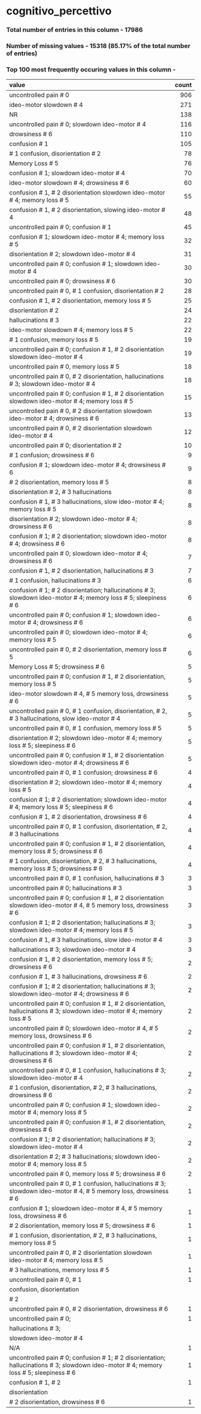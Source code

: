 
# cognitivo_percettivo

### Total number of entries in this column - 17986

### Number of missing values - 15318 (85.17% of the total number of entries)

### Top 100 most frequently occuring values in this column -

| value                                                                                                                                  |   count |
|:---------------------------------------------------------------------------------------------------------------------------------------|--------:|
| uncontrolled pain # 0                                                                                                                  |     906 |
| ideo-motor slowdown # 4                                                                                                                |     271 |
| NR                                                                                                                                     |     138 |
| uncontrolled pain # 0; slowdown ideo-motor # 4                                                                                         |     116 |
| drowsiness # 6                                                                                                                         |     110 |
| confusion # 1                                                                                                                          |     105 |
| # 1 confusion, disorientation # 2                                                                                                      |      78 |
| Memory Loss # 5                                                                                                                        |      76 |
| confusion # 1; slowdown ideo-motor # 4                                                                                                 |      70 |
| ideo-motor slowdown # 4; drowsiness # 6                                                                                                |      60 |
| confusion # 1, # 2 disorientation slowdown ideo-motor # 4; memory loss # 5                                                             |      55 |
| confusion # 1, # 2 disorientation, slowing ideo-motor # 4                                                                              |      48 |
| uncontrolled pain # 0; confusion # 1                                                                                                   |      45 |
| confusion # 1; slowdown ideo-motor # 4; memory loss # 5                                                                                |      32 |
| disorientation # 2; slowdown ideo-motor # 4                                                                                            |      31 |
| uncontrolled pain # 0; confusion # 1; slowdown ideo-motor # 4                                                                          |      30 |
| uncontrolled pain # 0; drowsiness # 6                                                                                                  |      30 |
| uncontrolled pain # 0, # 1 confusion, disorientation # 2                                                                               |      28 |
| confusion # 1, # 2 disorientation, memory loss # 5                                                                                     |      25 |
| disorientation # 2                                                                                                                     |      24 |
| hallucinations # 3                                                                                                                     |      22 |
| ideo-motor slowdown # 4; memory loss # 5                                                                                               |      22 |
| # 1 confusion, memory loss # 5                                                                                                         |      19 |
| uncontrolled pain # 0; confusion # 1, # 2 disorientation slowdown ideo-motor # 4                                                       |      19 |
| uncontrolled pain # 0, memory loss # 5                                                                                                 |      18 |
| uncontrolled pain # 0, # 2 disorientation, hallucinations # 3; slowdown ideo-motor # 4                                                 |      18 |
| uncontrolled pain # 0; confusion # 1, # 2 disorientation slowdown ideo-motor # 4; memory loss # 5                                      |      15 |
| uncontrolled pain # 0, # 2 disorientation slowdown ideo-motor # 4; drowsiness # 6                                                      |      13 |
| uncontrolled pain # 0, # 2 disorientation slowdown ideo-motor # 4                                                                      |      12 |
| uncontrolled pain # 0; disorientation # 2                                                                                              |      10 |
| # 1 confusion; drowsiness # 6                                                                                                          |       9 |
| confusion # 1; slowdown ideo-motor # 4; drowsiness # 6                                                                                 |       9 |
| # 2 disorientation, memory loss # 5                                                                                                    |       8 |
| disorientation # 2, # 3 hallucinations                                                                                                 |       8 |
| confusion # 1, # 3 hallucinations, slow ideo-motor # 4; memory loss # 5                                                                |       8 |
| disorientation # 2; slowdown ideo-motor # 4; drowsiness # 6                                                                            |       8 |
| confusion # 1; # 2 disorientation; slowdown ideo-motor # 4; drowsiness # 6                                                             |       8 |
| uncontrolled pain # 0; slowdown ideo-motor # 4; drowsiness # 6                                                                         |       7 |
| confusion # 1, # 2 disorientation, hallucinations # 3                                                                                  |       7 |
| # 1 confusion, hallucinations # 3                                                                                                      |       6 |
| confusion # 1; # 2 disorientation; hallucinations # 3; slowdown ideo-motor # 4; memory loss # 5; sleepiness # 6                        |       6 |
| uncontrolled pain # 0; confusion # 1; slowdown ideo-motor # 4; drowsiness # 6                                                          |       6 |
| uncontrolled pain # 0; slowdown ideo-motor # 4; memory loss # 5                                                                        |       6 |
| uncontrolled pain # 0, # 2 disorientation, memory loss # 5                                                                             |       6 |
| Memory Loss # 5; drowsiness # 6                                                                                                        |       5 |
| uncontrolled pain # 0; confusion # 1, # 2 disorientation, memory loss # 5                                                              |       5 |
| ideo-motor slowdown # 4, # 5 memory loss, drowsiness # 6                                                                               |       5 |
| uncontrolled pain # 0, # 1 confusion, disorientation, # 2, # 3 hallucinations, slow ideo-motor # 4                                     |       5 |
| uncontrolled pain # 0, # 1 confusion, memory loss # 5                                                                                  |       5 |
| disorientation # 2; slowdown ideo-motor # 4; memory loss # 5; sleepiness # 6                                                           |       5 |
| uncontrolled pain # 0; confusion # 1, # 2 disorientation slowdown ideo-motor # 4; drowsiness # 6                                       |       5 |
| uncontrolled pain # 0, # 1 confusion; drowsiness # 6                                                                                   |       4 |
| disorientation # 2; slowdown ideo-motor # 4; memory loss # 5                                                                           |       4 |
| confusion # 1; # 2 disorientation; slowdown ideo-motor # 4; memory loss # 5; sleepiness # 6                                            |       4 |
| confusion # 1, # 2 disorientation, drowsiness # 6                                                                                      |       4 |
| uncontrolled pain # 0, # 1 confusion, disorientation, # 2, # 3 hallucinations                                                          |       4 |
| uncontrolled pain # 0; confusion # 1, # 2 disorientation, memory loss # 5; drowsiness # 6                                              |       4 |
| # 1 confusion, disorientation, # 2, # 3 hallucinations, memory loss # 5; drowsiness # 6                                                |       4 |
| uncontrolled pain # 0, # 1 confusion, hallucinations # 3                                                                               |       3 |
| uncontrolled pain # 0; hallucinations # 3                                                                                              |       3 |
| uncontrolled pain # 0; confusion # 1, # 2 disorientation slowdown ideo-motor # 4, # 5 memory loss, drowsiness # 6                      |       3 |
| confusion # 1; # 2 disorientation; hallucinations # 3; slowdown ideo-motor # 4; memory loss # 5                                        |       3 |
| confusion # 1, # 3 hallucinations, slow ideo-motor # 4                                                                                 |       3 |
| hallucinations # 3; slowdown ideo-motor # 4                                                                                            |       3 |
| confusion # 1, # 2 disorientation, memory loss # 5; drowsiness # 6                                                                     |       2 |
| confusion # 1, # 3 hallucinations, drowsiness # 6                                                                                      |       2 |
| confusion # 1; # 2 disorientation; hallucinations # 3; slowdown ideo-motor # 4; drowsiness # 6                                         |       2 |
| uncontrolled pain # 0; confusion # 1, # 2 disorientation, hallucinations # 3; slowdown ideo-motor # 4; memory loss # 5                 |       2 |
| uncontrolled pain # 0; slowdown ideo-motor # 4, # 5 memory loss, drowsiness # 6                                                        |       2 |
| uncontrolled pain # 0; confusion # 1, # 2 disorientation, hallucinations # 3; slowdown ideo-motor # 4; drowsiness # 6                  |       2 |
| uncontrolled pain # 0, # 1 confusion, hallucinations # 3; slowdown ideo-motor # 4                                                      |       2 |
| # 1 confusion, disorientation, # 2, # 3 hallucinations, drowsiness # 6                                                                 |       2 |
| uncontrolled pain # 0; confusion # 1; slowdown ideo-motor # 4; memory loss # 5                                                         |       2 |
| uncontrolled pain # 0; confusion # 1, # 2 disorientation, drowsiness # 6                                                               |       2 |
| confusion # 1; # 2 disorientation; hallucinations # 3; slowdown ideo-motor # 4                                                         |       2 |
| disorientation # 2; # 3 hallucinations; slowdown ideo-motor # 4; memory loss # 5                                                       |       2 |
| uncontrolled pain # 0, memory loss # 5; drowsiness # 6                                                                                 |       2 |
| uncontrolled pain # 0, # 1 confusion, hallucinations # 3; slowdown ideo-motor # 4, # 5 memory loss, drowsiness # 6                     |       1 |
| confusion # 1; slowdown ideo-motor # 4, # 5 memory loss, drowsiness # 6                                                                |       1 |
| # 2 disorientation, memory loss # 5; drowsiness # 6                                                                                    |       1 |
| # 1 confusion, disorientation, # 2, # 3 hallucinations, memory loss # 5                                                                |       1 |
| uncontrolled pain # 0, # 2 disorientation slowdown ideo-motor # 4; memory loss # 5                                                     |       1 |
| # 3 hallucinations, memory loss # 5                                                                                                    |       1 |
| uncontrolled pain # 0, # 1                                                                                                             |       1 |
|  confusion, disorientation                                                                                                             |         |
|  # 2                                                                                                                                   |         |
| uncontrolled pain # 0, # 2 disorientation, drowsiness # 6                                                                              |       1 |
| uncontrolled pain # 0;                                                                                                                 |       1 |
|  hallucinations # 3;                                                                                                                   |         |
|  slowdown ideo-motor # 4                                                                                                               |         |
| N/A                                                                                                                                    |       1 |
| uncontrolled pain # 0; confusion # 1; # 2 disorientation; hallucinations # 3; slowdown ideo-motor # 4; memory loss # 5; sleepiness # 6 |       1 |
| confusion # 1, # 2                                                                                                                     |       1 |
|  disorientation                                                                                                                        |         |
| # 2 disorientation, drowsiness # 6                                                                                                     |       1 |
